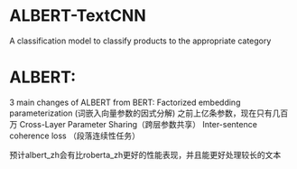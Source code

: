 # ALBERT-TextCNN
A classification model to classify products to the appropriate category 
# ALBERT:
3 main changes of ALBERT from BERT:
Factorized embedding parameterization (词嵌入向量参数的因式分解)
之前上亿条参数，现在只有几百万
Cross-Layer Parameter Sharing（跨层参数共享）
Inter-sentence coherence loss （段落连续性任务）

预计albert_zh会有比roberta_zh更好的性能表现，并且能更好处理较长的文本


